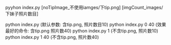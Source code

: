 pyyhon index.py [noTipImage_不使用iamges/下tip.png] [imgCount_images/下妹子照片数目]

python index.py       (默认参数: 含tip.png, 照片数目10)
python index.py 0 40  (效果最好的命令: 含tip.png 照片数40)
python index.py 1     (不含tip.png, 照片数10)
python index.py 1 40  (不含tip.png, 照片数40)